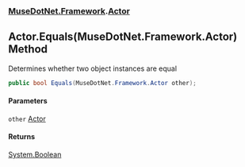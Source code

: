 ### [MuseDotNet.Framework](./MuseDotNet-Framework.md 'MuseDotNet.Framework').[Actor](./Actor.md 'MuseDotNet.Framework.Actor')
## Actor.Equals(MuseDotNet.Framework.Actor) Method
Determines whether two object instances are equal  
```csharp
public bool Equals(MuseDotNet.Framework.Actor other);
```
#### Parameters
<a name='MuseDotNet-Framework-Actor-Equals(MuseDotNet-Framework-Actor)-other'></a>
`other` [Actor](./Actor.md 'MuseDotNet.Framework.Actor')  
  
#### Returns
[System.Boolean](https://docs.microsoft.com/en-us/dotnet/api/System.Boolean 'System.Boolean')  
